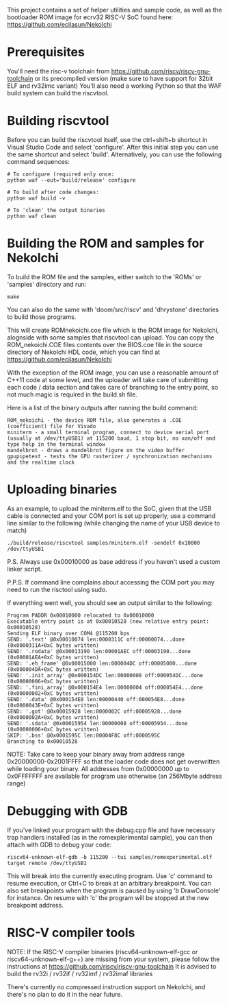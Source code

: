 This project contains a set of helper utilities and sample code, as well as the bootloader ROM image for ecrv32 RISC-V SoC found here: https://github.com/ecilasun/NekoIchi

# Prerequisites

You'll need the risc-v toolchain from https://github.com/riscv/riscv-gnu-toolchain or its precompiled version (make sure to have support for 32bit ELF and rv32imc variant)
You'll also need a working Python so that the WAF build system can build the riscvtool.

# Building riscvtool

Before you can build the riscvtool itself, use the ctrl+shift+b shortcut in Visual Studio Code and select 'configure'. After this initial step you can use the same shortcut and select 'build'.
Alternatively, you can use the following command sequences:
```
# To configure (required only once:
python waf --out='build/release' configure

# To build after code changes:
python waf build -v

# To 'clean' the output binaries
python waf clean
```

# Building the ROM and samples for NekoIchi

To build the ROM file and the samples, either switch to the 'ROMs' or 'samples' directory and run:

```
make
```

You can also do the same with 'doom/src/riscv' and 'dhrystone' directories to build those programs.

This will create ROMnekoichi.coe file which is the ROM image for NekoIchi, alognside with some samples that riscvtool can upload. You can copy the ROM_nekoichi.COE files contents over the BIOS.coe file in the source directory of NekoIchi HDL code, which you can find at https://github.com/ecilasun/NekoIchi

With the exception of the ROM image, you can use a reasonable amount of C++11 code at some level, and the uploader will take care of submitting each code / data section and takes care of branching to the entry point, so not much magic is required in the build.sh file.

Here is a list of the binary outputs after running the build command:

```
ROM_nekoichi - the device ROM file, also generates a .COE (coefficient) file for Vivado
miniterm - a small terminal program, connect to device serial port (usually at /dev/ttyUSB1) at 115200 baud, 1 stop bit, no xon/off and type help in the terminal window
mandelbrot - draws a mandelbrot figure on the video buffer
gpupipetest - tests the GPU rasterizer / synchronization mechanisms and the realtime clock
```

# Uploading binaries

As an example, to upload the miniterm.elf to the SoC, given that the USB cable is connected and your COM port is set up properly, use a command line similar to the following (while changing the name of your USB device to match)
```
./build/release/riscvtool samples/miniterm.elf -sendelf 0x10000 /dev/ttyUSB1
```

P.S. Always use 0x00010000 as base address if you haven't used a custom linker script.

P.P.S. If command line complains about accessing the COM port you may need to run the risctool using sudo.

If everything went well, you should see an output similar to the following:
```
Program PADDR 0x00010000 relocated to 0x00010000
Executable entry point is at 0x00010528 (new relative entry point: 0x00010528)
Sending ELF binary over COM4 @115200 bps
SEND: '.text' @0x00010074 len:0000311C off:00000074...done (0x0000311A+0xC bytes written)
SEND: '.rodata' @0x00013190 len:00001AEC off:00003190...done (0x00001AEA+0xC bytes written)
SEND: '.eh_frame' @0x00015000 len:000004DC off:00005000...done (0x000004DA+0xC bytes written)
SEND: '.init_array' @0x000154DC len:00000008 off:000054DC...done (0x00000006+0xC bytes written)
SEND: '.fini_array' @0x000154E4 len:00000004 off:000054E4...done (0x00000002+0xC bytes written)
SEND: '.data' @0x000154E8 len:00000440 off:000054E8...done (0x0000043E+0xC bytes written)
SEND: '.got' @0x00015928 len:0000002C off:00005928...done (0x0000002A+0xC bytes written)
SEND: '.sdata' @0x00015954 len:00000008 off:00005954...done (0x00000006+0xC bytes written)
SKIP: '.bss' @0x0001595C len:00004F8C off:0000595C
Branching to 0x00010528
```

NOTE: Take care to keep your binary away from address range 0x20000000-0x2001FFFF so that the loader code does not get overwritten while loading your binary. All addresses from 0x00000000 up to 0x0FFFFFFF are available for program use otherwise (an 256Mbyte address range)

# Debugging with GDB

If you've linked your program with the debug.cpp file and have necessary trap handlers installed (as in the romexplerimental sample), you can then attach with GDB to debug your code:

```
riscv64-unknown-elf-gdb -b 115200 --tui samples/romexperimental.elf
target remote /dev/ttyUSB1
```

This will break into the currently executing program. Use 'c' command to resume execution, or Ctrl+C to break at an arbitrary breakpoint. You can also set breakpoints when the program is paused by using 'b DrawConsole' for instance. On resume with 'c' the program will be stopped at the new breakpoint address.

# RISC-V compiler tools

NOTE: If the RISC-V compiler binaries (riscv64-unknown-elf-gcc or riscv64-unknown-elf-g++) are missing from your system, please follow the instructions at https://github.com/riscv/riscv-gnu-toolchain
It is advised to build the rv32i / rv32if / rv32imf / rv32imaf libraries

There's currently no compressed instruction support on NekoIchi, and there's no plan to do it in the near future.
